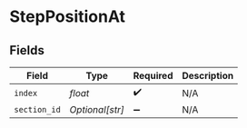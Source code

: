# StepPositionAt


## Fields

| Field              | Type               | Required           | Description        |
| ------------------ | ------------------ | ------------------ | ------------------ |
| `index`            | *float*            | :heavy_check_mark: | N/A                |
| `section_id`       | *Optional[str]*    | :heavy_minus_sign: | N/A                |
